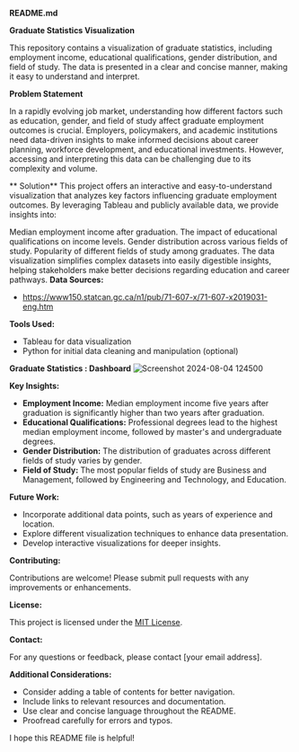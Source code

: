 
**README.md**

**Graduate Statistics Visualization**

This repository contains a visualization of graduate statistics, including employment income, educational qualifications, gender distribution, and field of study. The data is presented in a clear and concise manner, making it easy to understand and interpret.

**Problem Statement**

In a rapidly evolving job market, understanding how different factors such as education, gender, and field of study affect graduate employment outcomes is crucial. Employers, policymakers, and academic institutions need data-driven insights to make informed decisions about career planning, workforce development, and educational investments. However, accessing and interpreting this data can be challenging due to its complexity and volume.

** Solution**
This project offers an interactive and easy-to-understand visualization that analyzes key factors influencing graduate employment outcomes. By leveraging Tableau and publicly available data, we provide insights into:

Median employment income after graduation.
The impact of educational qualifications on income levels.
Gender distribution across various fields of study.
Popularity of different fields of study among graduates.
The data visualization simplifies complex datasets into easily digestible insights, helping stakeholders make better decisions regarding education and career pathways.
**Data Sources:**

* https://www150.statcan.gc.ca/n1/pub/71-607-x/71-607-x2019031-eng.htm

**Tools Used:**

* Tableau for data visualization
* Python for initial data cleaning and manipulation (optional)

**Graduate Statistics : Dashboard**
![Screenshot 2024-08-04 124500](https://github.com/user-attachments/assets/d0246575-d267-4eb9-95f6-5277b5e286c1)

**Key Insights:**

* **Employment Income:** Median employment income five years after graduation is significantly higher than two years after graduation.
* **Educational Qualifications:** Professional degrees lead to the highest median employment income, followed by master's and undergraduate degrees.
* **Gender Distribution:** The distribution of graduates across different fields of study varies by gender.
* **Field of Study:** The most popular fields of study are Business and Management, followed by Engineering and Technology, and Education.

**Future Work:**

* Incorporate additional data points, such as years of experience and location.
* Explore different visualization techniques to enhance data presentation.
* Develop interactive visualizations for deeper insights.

**Contributing:**

Contributions are welcome! Please submit pull requests with any improvements or enhancements.

**License:**

This project is licensed under the [MIT License](https://opensource.org/license/mit).

**Contact:**

For any questions or feedback, please contact [your email address].

**Additional Considerations:**

* Consider adding a table of contents for better navigation.
* Include links to relevant resources and documentation.
* Use clear and concise language throughout the README.
* Proofread carefully for errors and typos.

I hope this README file is helpful!
